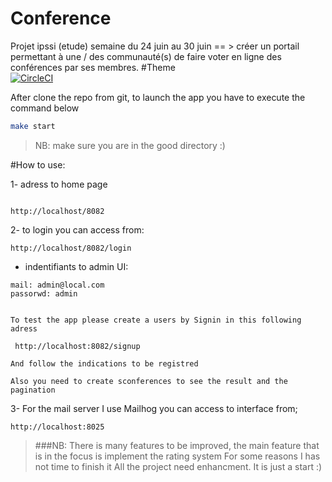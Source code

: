 
# Conference
Projet ipssi (etude) semaine du 24 juin au 30 juin == > créer un portail permettant à une / des communauté(s) de faire voter en ligne des conférences par ses membres.
#Theme  
[![CircleCI](https://circleci.com/gh/faycalBordjah/Conference.svg?style=svg)](https://circleci.com/gh/faycalBordjah/Conference)
 



After clone the repo from git, to  launch the app you have to execute the command below 

```bash
make start
```
>NB: make sure you are in the good directory :) 


#How to use:  


1- adress to home page 
```text

http://localhost/8082
```
2- to login you can access from: 

```text
http://localhost/8082/login
```

* indentifiants to admin UI:

```text
mail: admin@local.com
passorwd: admin
```


```text

To test the app please create a users by Signin in this following adress  

 http://localhost:8082/signup

And follow the indications to be registred

Also you need to create sconferences to see the result and the pagination

```

3- For the mail server I use Mailhog you can access to interface from;

```text
http://localhost:8025

```


>###NB: 
>There is many features to be improved, the main feature that is in the focus is implement the rating system
>For some reasons I has not time to finish it 
>All the project need enhancment. It is just a start :)



